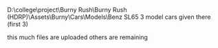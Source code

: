D:\college\project\Burny Rush\Burny Rush (HDRP)\Assets\Burny\Cars\Models\Benz SL65
3 model cars given there (first 3)


this much files are uploaded others are remaining

